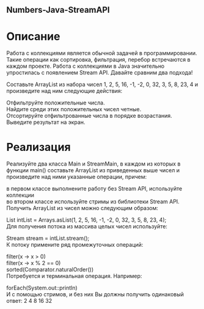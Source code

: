 ## Numbers-Java-StreamAPI
# Описание  
Работа с коллекциями является обычной задачей в программировании. Такие операции как сортировка, фильтрация, перебор встречаются в каждом проекте. Работа с коллекциями в Java значительно упростилась с появлением Stream API. Давайте сравним два подхода!  

Составьте ArrayList из набора чисел 1, 2, 5, 16, -1, -2, 0, 32, 3, 5, 8, 23, 4 и произведите над ним следующие действия:  

Отфильтруйте положительные числа.  
Найдите среди этих положительных чисел четные.  
Отсортируйте отфильтрованные числа в порядке возрастания.  
Выведите результат на экран.  

# Реализация  
Реализуйте два класса Main и StreamMain, в каждом из которых в функции main() составьте ArrayList из приведенных выше чисел и произведите над ними указанные операции, причем:  

в первом классе выполнените работу без Stream API, используйте коллекции  
во втором классе используйте стримы из библиотеки Stream API.  
Получить ArrayList из чисел можно следующим образом:  

List<Integer> intList = Arrays.asList(1, 2, 5, 16, -1, -2, 0, 32, 3, 5, 8, 23, 4);  
Для получения потока из массива целых чисел используйте:  

Stream<Integer> stream = intList.stream();  
К потоку примените ряд промежуточных операций:  

filter(x -> x > 0)  
filter(x -> x % 2 == 0)  
sorted(Comparator.naturalOrder())  
Потребуется и терминальная операция. Например:  

forEach(System.out::println)  
И с помощью стримов, и без них Вы должны получить одинаковый ответ: 2 4 8 16 32  
